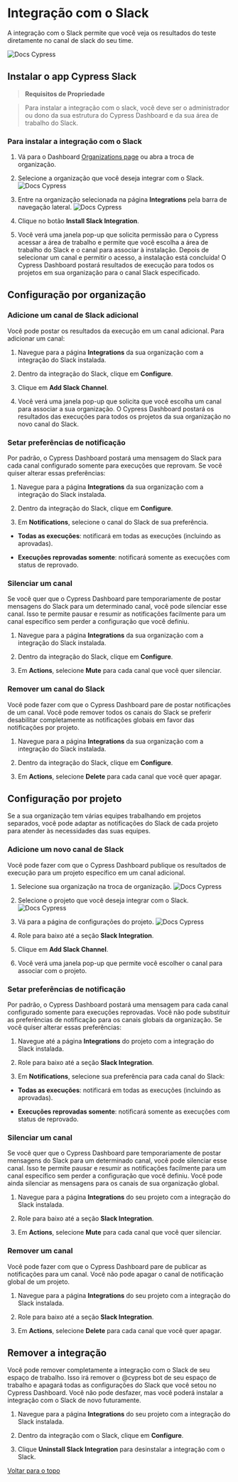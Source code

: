# Integração com o Slack

A integração com o Slack permite que você veja os resultados do teste diretamente no canal de slack do seu time.

![Docs Cypress](https://docs.cypress.io/_nuxt/img/cypress-slack-integration-channel-feed.e077328.png)

## Instalar o app Cypress Slack

> **Requisitos de Propriedade**

> Para instalar a integração com o slack, você deve ser o administrador ou dono da sua estrutura do Cypress Dashboard
> e da sua área de trabalho do Slack.

### Para instalar a integração com o Slack

[//]: <> (TODO - Adicionar link organizações)

1. Vá para o Dashboard [Organizations page](https://dashboard.cypress.io/organizations) ou abra a troca de organização.

2. Selecione a organização que você deseja integrar com o Slack.
![Docs Cypress](https://docs.cypress.io/_nuxt/img/select-cypress-organization.41ec503.png)

3. Entre na organização selecionada na página **Integrations** pela barra de navegação lateral.
![Docs Cypress](https://docs.cypress.io/_nuxt/img/navigate-to-organization-integrations.0c43d75.png)

4. Clique no botão **Install Slack Integration**.

5. Você verá uma janela pop-up que solicita permissão para o Cypress acessar a área de trabalho e permite que você 
escolha a área de trabalho do Slack e o canal para associar à instalação. Depois de selecionar um canal e permitir o 
acesso, a instalação está concluída! O Cypress Dashboard postará resultados de execução para todos os projetos em sua 
organização para o canal Slack especificado.

## Configuração por organização

### Adicione um canal de Slack adicional

Você pode postar os resultados da execução em um canal adicional. Para adicionar um canal:

1. Navegue para a página **Integrations** da sua organização com a integração do Slack instalada.

2. Dentro da integração do Slack, clique em **Configure**.

3. Clique em **Add Slack Channel**.

4. Você verá uma janela pop-up que solicita que você escolha um canal para associar a sua organização. 
O Cypress Dashboard postará os resultados das execuções para todos os projetos da sua organização no novo canal do Slack.


### Setar preferências de notificação

Por padrão, o Cypress Dashboard postará uma mensagem do Slack para cada canal configurado somente para execuções que reprovam.
Se você quiser alterar essas preferências:

1. Navegue para a página **Integrations** da sua organização com a integração do Slack instalada.

2. Dentro da integração do Slack, clique em **Configure**.

3. Em **Notifications**, selecione o canal do Slack de sua preferência.

- **Todas as execuções**: notificará em todas as execuções (incluindo as aprovadas).

- **Execuções reprovadas somente**: notificará somente as execuções com status de reprovado.


### Silenciar um canal

Se você quer que o Cypress Dashboard pare temporariamente de postar mensagens do Slack para um determinado canal, 
você pode silenciar esse canal. Isso te permite pausar e resumir as notificações facilmente para um canal específico sem
perder a configuração que você definiu.

1. Navegue para a página **Integrations** da sua organização com a integração do Slack instalada.

2. Dentro da integração do Slack, clique em **Configure**.

3. Em **Actions**, selecione **Mute** para cada canal que você quer silenciar.


### Remover um canal do Slack

Você pode fazer com que o Cypress Dashboard pare de postar notificações de um canal. Você pode remover todos os canais 
do Slack se preferir desabilitar completamente as notificações globais em favor das notificações por projeto.

1. Navegue para a página **Integrations** da sua organização com a integração do Slack instalada.

2. Dentro da integração do Slack, clique em **Configure**.

3. Em **Actions**, selecione **Delete** para cada canal que você quer apagar.


## Configuração por projeto

Se a sua organização tem várias equipes trabalhando em projetos separados, você pode adaptar as notificações do Slack de
cada projeto para atender às necessidades das suas equipes.

### Adicione um novo canal de Slack

Você pode fazer com que o Cypress Dashboard publique os resultados de execução para um projeto específico em um canal adicional.

1. Selecione sua organização na troca de organização.
![Docs Cypress](https://docs.cypress.io/_nuxt/img/select-cypress-organization.41ec503.png)

2. Selecione o projeto que você deseja integrar com o Slack.
![Docs Cypress](https://docs.cypress.io/_nuxt/img/select-cypress-project.fe3b44b.png)

3. Vá para a página de configurações do projeto.
![Docs Cypress](https://docs.cypress.io/_nuxt/img/visit-project-settings.43a21a4.png)

4. Role para baixo até a seção **Slack Integration**.

5. Clique em **Add Slack Channel**.

6. Você verá uma janela pop-up que permite você escolher o canal para associar com o projeto.


### Setar preferências de notificação

Por padrão, o Cypress Dashboard postará uma mensagem para cada canal configurado somente para execuções reprovadas. 
Você não pode substituir as preferências de notificação para os canais globais da organização. 
Se você quiser alterar essas preferências:

1. Navegue até a página **Integrations** do projeto com a integração do Slack instalada.

2. Role para baixo até a seção **Slack Integration**.

3. Em **Notifications**, selecione sua preferência para cada canal do Slack:

- **Todas as execuções**: notificará em todas as execuções (incluindo as aprovadas).

- **Execuções reprovadas somente**: notificará somente as execuções com status de reprovado.


### Silenciar um canal

Se você quer que o Cypress Dashboard pare temporariamente de postar mensagens do Slack para um determinado canal, 
você pode silenciar esse canal. Isso te permite pausar e resumir as notificações facilmente para um canal específico sem
perder a configuração que você definiu. Você pode ainda silenciar as mensagens para os canais de sua organização global.

1. Navegue para a página **Integrations** do seu projeto com a integração do Slack instalada.

2. Role para baixo até a seção **Slack Integration**.

3. Em **Actions**, selecione **Mute** para cada canal que você quer silenciar.


### Remover um canal

Você pode fazer com que o Cypress Dashboard pare de publicar as notificações para um canal. Você não pode apagar o canal
de notificação global de um projeto.

1. Navegue para a página **Integrations** do seu projeto com a integração do Slack instalada.

2. Role para baixo até a seção **Slack Integration**.

3. Em **Actions**, selecione **Delete** para cada canal que você quer apagar.


## Remover a integração

Você pode remover completamente a integração com o Slack de seu espaço de trabalho. Isso irá remover o @cypress bot de seu
espaço de trabalho e apagará todas as configurações do Slack que você setou no Cypress Dashboard. Você não pode desfazer,
mas você poderá instalar a integração com o Slack de novo futuramente.

1. Navegue para a página **Integrations** do seu projeto com a integração do Slack instalada.

2. Dentro da integração com o Slack, clique em **Configure**.

3. Clique **Uninstall Slack Integration** para desinstalar a integração com o Slack.

[Voltar para o topo](#integração-com-o-slack)
